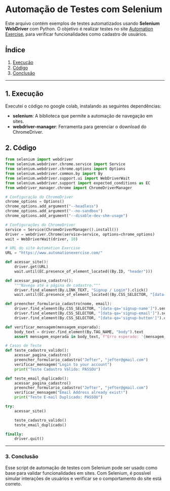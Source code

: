 # Automação de Testes com Selenium

Este arquivo contém exemplos de testes automatizados usando **Selenium WebDriver** com Python. O objetivo é realizar testes no site [Automation Exercise](https://www.automationexercise.com/), para verificar funcionalidades como cadastro de usuários.

## **Índice**

1. [Execução](#1-execução)   
2. [Código](#2-Código)  
3. [Conclusão](#3-Conclusão)    

---

## 1. Execução

Executei o código no google colab, instalando as seguintes dependências:
- **selenium**: A biblioteca que permite a automação de navegação em sites.
- **webdriver-manager**: Ferramenta para gerenciar o download do ChromeDriver.

## 2. Código

```python
from selenium import webdriver
from selenium.webdriver.chrome.service import Service
from selenium.webdriver.chrome.options import Options
from selenium.webdriver.common.by import By
from selenium.webdriver.support.ui import WebDriverWait
from selenium.webdriver.support import expected_conditions as EC
from webdriver_manager.chrome import ChromeDriverManager

# Configuração do ChromeDriver
chrome_options = Options()
chrome_options.add_argument("--headless")
chrome_options.add_argument("--no-sandbox")
chrome_options.add_argument("--disable-dev-shm-usage")

# Configurações do ChromeDriver
service = Service(ChromeDriverManager().install())
driver = webdriver.Chrome(service=service, options=chrome_options)
wait = WebDriverWait(driver, 10)

# URL do site Automation Exercise
URL = "https://www.automationexercise.com/"

def acessar_site():
    driver.get(URL)
    wait.until(EC.presence_of_element_located((By.ID, "header")))

def acessar_pagina_cadastro():
    """Navega até a página de cadastro."""
    driver.find_element(By.LINK_TEXT, "Signup / Login").click()
    wait.until(EC.presence_of_element_located((By.CSS_SELECTOR, "[data-qa='signup-name']")))

def preencher_formulario_cadastro(nome, email):
    driver.find_element(By.CSS_SELECTOR, "[data-qa='signup-name']").send_keys(nome)
    driver.find_element(By.CSS_SELECTOR, "[data-qa='signup-email']").send_keys(email)
    driver.find_element(By.CSS_SELECTOR, "[data-qa='signup-button']").click()

def verificar_mensagem(mensagem_esperada):
    body_text = driver.find_element(By.TAG_NAME, "body").text
    assert mensagem_esperada in body_text, f"Erro esperado: '{mensagem_esperada}', mas não encontrado na página."

# Casos de Teste
def teste_cadastro_valido():
    acessar_pagina_cadastro()
    preencher_formulario_cadastro("Jefter", "jefter@gmail.com")
    verificar_mensagem("Login to your account")
    print("Teste Cadastro Válido: PASSOU")

def teste_email_duplicado():
    acessar_pagina_cadastro()
    preencher_formulario_cadastro("Jefter", "jefter@gmail.com")
    verificar_mensagem("Email Address already exist!")
    print("Teste E-mail Duplicado: PASSOU")

try:
    acessar_site()

    teste_cadastro_valido()
    teste_email_duplicado()

finally:
    driver.quit()
```


---

### 3. Conclusão
Esse script de automação de testes com Selenium pode ser usado como base para validar funcionalidades em sites. Com Selenium, é possível simular interações de usuários e verificar se o comportamento do site está correto.
